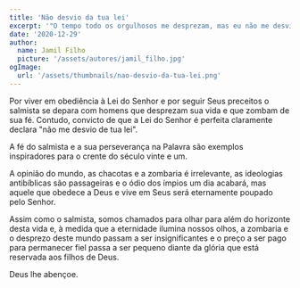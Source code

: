 ```yaml
---
title: 'Não desvio da tua lei'
excerpt: '"O tempo todo os orgulhosos me desprezam, mas eu não me desvio de tua lei" (Salmo 119.51)'
date: '2020-12-29'
author:
  name: Jamil Filho
  picture: '/assets/autores/jamil_filho.jpg'
ogImage:
  url: '/assets/thumbnails/nao-desvio-da-tua-lei.png'
---
```


Por viver em obediência à Lei do Senhor e por seguir Seus preceitos o salmista se depara com homens que desprezam sua vida e que zombam de sua fé. Contudo, convicto de que a Lei do Senhor é perfeita claramente declara "não me desvio de tua lei".

A fé do salmista e a sua perseverança na Palavra são exemplos inspiradores para o crente do século vinte e um.

A opinião do mundo, as chacotas e a zombaria é irrelevante, as ideologias antibíblicas são passageiras e o ódio dos ímpios um dia acabará, mas aquele que obedece a Deus e vive em Seus será eternamente poupado pelo Senhor.

Assim como o salmista, somos chamados para olhar para além do horizonte desta vida e, à medida que a eternidade ilumina nossos olhos, a zombaria e o desprezo deste mundo passam a ser insignificantes e o preço a ser pago para permanecer fiel passa a ser pequeno diante da glória que está reservada aos filhos de Deus.

Deus lhe abençoe.